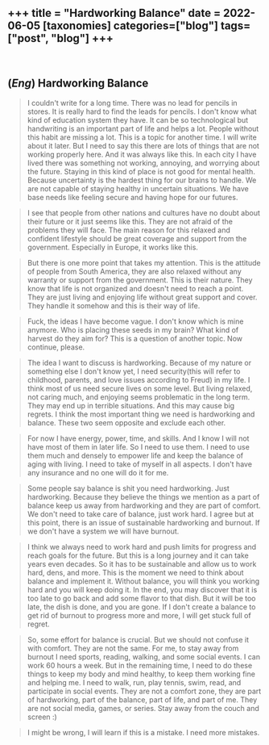 +++
title = "Hardworking Balance"
date = 2022-06-05
[taxonomies]
categories=["blog"]
tags=["post", "blog"]
+++
---
<br>

## (*Eng*) Hardworking Balance
> I couldn't write for a long time. There was no lead for pencils in stores. It is really hard to find the leads for pencils. I don't know what kind of education system they have. It can be so technological but handwriting is an important part of life and helps a lot. People without this habit are missing a lot. This is a topic for another time. I will write about it later. But I need to say this there are lots of things that are not working properly here. And it was always like this. In each city I have lived there was something not working, annoying, and worrying about the future. Staying in this kind of place is not good for mental health. Because uncertainty is the hardest thing for our brains to handle. We are not capable of staying healthy in uncertain situations. We have base needs like feeling secure and having hope for our futures.

> I see that people from other nations and cultures have no doubt about their future or it just seems like this. They are not afraid of the problems they will face. The main reason for this relaxed and confident lifestyle should be great coverage and support from the government. Especially in Europe, it works like this.

> But there is one more point that takes my attention. This is the attitude of people from South America, they are also relaxed without any warranty or support from the government. This is their nature. They know that life is not organized and doesn't need to reach a point. They are just living and enjoying life without great support and cover. They handle it somehow and this is their way of life.

> Fuck, the ideas I have become vague. I don't know which is mine anymore. Who is placing these seeds in my brain? What kind of harvest do they aim for? This is a question of another topic. Now continue, please.

>The idea I want to discuss is hardworking. Because of my nature or something else I don't know yet, I need security(this will refer to childhood, parents, and love issues according to Freud) in my life. I think most of us need secure lives on some level. But living relaxed, not caring much, and enjoying seems problematic in the long term. They may end up in terrible situations. And this may cause big regrets. I think the most important thing we need is hardworking and balance. These two seem opposite and exclude each other.

> For now I have energy, power, time, and skills. And I know I will not have most of them in later life. So I need to use them. I need to use them much and densely to empower life and keep the balance of aging with living. I need to take of myself in all aspects. I don't have any insurance and no one will do it for me.

> Some people say balance is shit you need hardworking. Just hardworking. Because they believe the things we mention as a part of balance keep us away from hardworking and they are part of comfort. We don't need to take care of balance, just work hard. I agree but at this point, there is an issue of sustainable hardworking and burnout. If we don't have a system we will have burnout.

> I think we always need to work hard and push limits for progress and reach goals for the future. But this is a long journey and it can take years even decades. So it has to be sustainable and allow us to work hard, dens, and more. This is the moment we need to think about balance and implement it. Without balance, you will think you working hard and you will keep doing it. In the end, you may discover that it is too late to go back and add some flavor to that dish. But it will be too late, the dish is done, and you are gone. If I don't create a balance to get rid of burnout to progress more and more, I will get stuck full of regret.

> So, some effort for balance is crucial. But we should not confuse it with comfort. They are not the same. For me, to stay away from burnout I need sports, reading, walking, and some social events. I can work 60 hours a week. But in the remaining time, I need to do these things to keep my body and mind healthy, to keep them working fine and helping me. I need to walk, run, play tennis, swim, read, and participate in social events. They are not a comfort zone, they are part of hardworking, part of the balance, part of life, and part of me. They are not social media, games, or series. Stay away from the couch and screen :)

> I might be wrong, I will learn if this is a mistake. I need more mistakes.